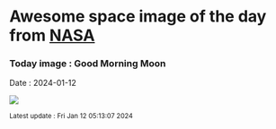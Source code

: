 
# Awesome space image of the day from [NASA](https://api.nasa.gov/)

### Today image : Good Morning Moon
Date : 2024-01-12

![](https://apod.nasa.gov/apod/image/2401/HimmlichesDreieckSaarburg_TWAN_mercurybildweb1024.jpg)

<small>Latest update : Fri Jan 12 05:13:07 2024</small>
        
